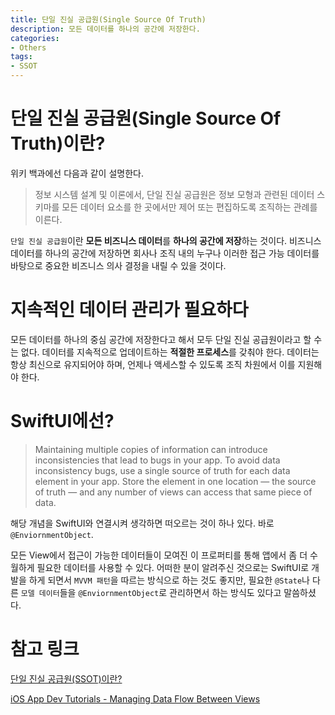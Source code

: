 ```yaml
---
title: 단일 진실 공급원(Single Source Of Truth)
description: 모든 데이터를 하나의 공간에 저장한다.
categories:
- Others
tags:
- SSOT
---
```


# 단일 진실 공급원(Single Source Of Truth)이란?
위키 백과에선 다음과 같이 설명한다.

> 정보 시스템 설계 및 이론에서, 단일 진실 공급원은 정보 모형과 관련된 데이터 스키마를 모든 데이터 요소를 한 곳에서만 제어 또는 편집하도록 조직하는 관례를 이른다.

`단일 진실 공급원`이란 **모든 비즈니스 데이터**를 **하나의 공간에 저장**하는 것이다. 비즈니스 데이터를 하나의 공간에 저장하면 회사나 조직 내의 누구나 이러한 접근 가능 데이터를 바탕으로 중요한 비즈니스 의사 결정을 내릴 수 있을 것이다.

# 지속적인 데이터 관리가 필요하다
모든 데이터를 하나의 중심 공간에 저장한다고 해서 모두 단일 진실 공급원이라고 할 수는 없다. 데이터를 지속적으로 업데이트하는 **적절한 프로세스**를 갖춰야 한다. 데이터는 항상 최신으로 유지되어야 하며, 언제나 액세스할 수 있도록 조직 차원에서 이를 지원해야 한다.

# SwiftUI에선?
> Maintaining multiple copies of information can introduce inconsistencies that lead to bugs in your app. To avoid data inconsistency bugs, use a single source of truth for each data element in your app. Store the element in one location — the source of truth — and any number of views can access that same piece of data.

해당 개념을 SwiftUI와 연결시켜 생각하면 떠오르는 것이 하나 있다. 바로 `@EnviornmentObject`.

모든 View에서 접근이 가능한 데이터들이 모여진 이 프로퍼티를 통해 앱에서 좀 더 수월하게 필요한 데이터를 사용할 수 있다. 어떠한 분이 알려주신 것으로는 SwiftUI로 개발을 하게 되면서 `MVVM 패턴`을 따르는 방식으로 하는 것도 좋지만, 필요한 `@State`나 다른 `모델 데이터`들을 `@EnviornmentObject`로 관리하면서 하는 방식도 있다고 말씀하셨다.

# 참고 링크
[단일 진실 공급원(SSOT)이란?](https://experience.dropbox.com/ko-kr/resources/source-of-truth)

[iOS App Dev Tutorials - Managing Data Flow Between Views](https://developer.apple.com/tutorials/app-dev-training/managing-data-flow-between-views)